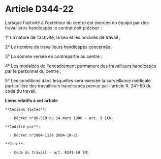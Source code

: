 # Article D344-22

Lorsque l'activité à l'extérieur du centre est exercée en équipe par des travailleurs handicapés le contrat doit préciser :

1° La nature de l'activité, le lieu et les horaires de travail ;

2° Le nombre de travailleurs handicapés concernés ;

3° La somme versée en contrepartie au centre ;

4° Les modalités de l'encadrement permanent des travailleurs handicapés par le personnel du centre ;

5° Les conditions dans lesquelles sera exercée la surveillance médicale particulière des travailleurs handicapés prévue par
l'article R. 241-50 du code du travail.

**Liens relatifs à cet article**

	**Anciens textes**:

	  - Décret n°86-510 du 14 mars 1986 - art. 3 (Ab)

	**Codifié par**:

	  - Décret n°2004-1136 2004-10-21

	**Cite**:

	  - Code du travail - art. R241-50 (M)
